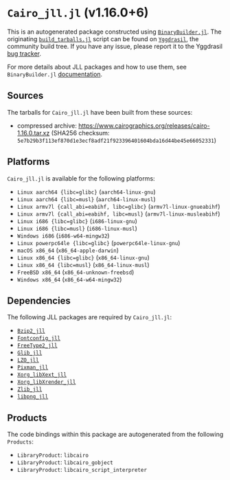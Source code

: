 # `Cairo_jll.jl` (v1.16.0+6)

This is an autogenerated package constructed using [`BinaryBuilder.jl`](https://github.com/JuliaPackaging/BinaryBuilder.jl). The originating [`build_tarballs.jl`](https://github.com/JuliaPackaging/Yggdrasil/blob/28a99549bac5a419ea616abeca0895bc877b8251/C/Cairo/build_tarballs.jl) script can be found on [`Yggdrasil`](https://github.com/JuliaPackaging/Yggdrasil/), the community build tree.  If you have any issue, please report it to the Yggdrasil [bug tracker](https://github.com/JuliaPackaging/Yggdrasil/issues).

For more details about JLL packages and how to use them, see `BinaryBuilder.jl` [documentation](https://juliapackaging.github.io/BinaryBuilder.jl/dev/jll/).

## Sources

The tarballs for `Cairo_jll.jl` have been built from these sources:

* compressed archive: https://www.cairographics.org/releases/cairo-1.16.0.tar.xz (SHA256 checksum: `5e7b29b3f113ef870d1e3ecf8adf21f923396401604bda16d44be45e66052331`)

## Platforms

`Cairo_jll.jl` is available for the following platforms:

* `Linux aarch64 {libc=glibc}` (`aarch64-linux-gnu`)
* `Linux aarch64 {libc=musl}` (`aarch64-linux-musl`)
* `Linux armv7l {call_abi=eabihf, libc=glibc}` (`armv7l-linux-gnueabihf`)
* `Linux armv7l {call_abi=eabihf, libc=musl}` (`armv7l-linux-musleabihf`)
* `Linux i686 {libc=glibc}` (`i686-linux-gnu`)
* `Linux i686 {libc=musl}` (`i686-linux-musl`)
* `Windows i686` (`i686-w64-mingw32`)
* `Linux powerpc64le {libc=glibc}` (`powerpc64le-linux-gnu`)
* `macOS x86_64` (`x86_64-apple-darwin`)
* `Linux x86_64 {libc=glibc}` (`x86_64-linux-gnu`)
* `Linux x86_64 {libc=musl}` (`x86_64-linux-musl`)
* `FreeBSD x86_64` (`x86_64-unknown-freebsd`)
* `Windows x86_64` (`x86_64-w64-mingw32`)

## Dependencies

The following JLL packages are required by `Cairo_jll.jl`:

* [`Bzip2_jll`](https://github.com/JuliaBinaryWrappers/Bzip2_jll.jl)
* [`Fontconfig_jll`](https://github.com/JuliaBinaryWrappers/Fontconfig_jll.jl)
* [`FreeType2_jll`](https://github.com/JuliaBinaryWrappers/FreeType2_jll.jl)
* [`Glib_jll`](https://github.com/JuliaBinaryWrappers/Glib_jll.jl)
* [`LZO_jll`](https://github.com/JuliaBinaryWrappers/LZO_jll.jl)
* [`Pixman_jll`](https://github.com/JuliaBinaryWrappers/Pixman_jll.jl)
* [`Xorg_libXext_jll`](https://github.com/JuliaBinaryWrappers/Xorg_libXext_jll.jl)
* [`Xorg_libXrender_jll`](https://github.com/JuliaBinaryWrappers/Xorg_libXrender_jll.jl)
* [`Zlib_jll`](https://github.com/JuliaBinaryWrappers/Zlib_jll.jl)
* [`libpng_jll`](https://github.com/JuliaBinaryWrappers/libpng_jll.jl)

## Products

The code bindings within this package are autogenerated from the following `Products`:

* `LibraryProduct`: `libcairo`
* `LibraryProduct`: `libcairo_gobject`
* `LibraryProduct`: `libcairo_script_interpreter`

